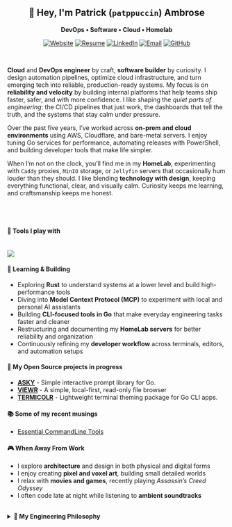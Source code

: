 <h2 align="center">👋 Hey, I'm Patrick (<code>patppuccin</code>) Ambrose </h2>
<p align="center"><b>
DevOps • Software • Cloud • Homelab  
</b></p>

<div align="center">

[![Website](https://img.shields.io/badge/Website-9E7A75?style=for-the-badge&logo=internetarchive&logoColor=white)](https://patrickambrose.com)
[![Resume](https://img.shields.io/badge/Resume-6C7086?style=for-the-badge&logo=readthedocs&logoColor=white)](https://resume.patrickambrose.com)
[![LinkedIn](https://img.shields.io/badge/LinkedIn-0A66C2?style=for-the-badge&logo=linkedin&logoColor=white)](https://linkedin.com/in/pat-ambrose)
[![Email](https://img.shields.io/badge/Email-44475A?style=for-the-badge&logo=gmail&logoColor=white)](mailto:hey@patrickambrose.com)
[![GitHub](https://img.shields.io/badge/GitHub-181717?style=for-the-badge&logo=github&logoColor=white)](https://github.com/patppuccin)

</div>

<br>

**Cloud** and **DevOps engineer** by craft, **software builder** by curiosity. I design automation pipelines, optimize cloud infrastructure, and turn emerging tech into reliable, production-ready systems. My focus is on **reliability and velocity** by building internal platforms that help teams ship faster, safer, and with more confidence. I like shaping the *quiet parts of engineering*: the CI/CD pipelines that just work, the dashboards that tell the truth, and the systems that stay calm under pressure.

Over the past five years, I’ve worked across **on-prem and cloud environments** using AWS, Cloudflare, and bare-metal servers. I enjoy tuning Go services for performance, automating releases with PowerShell, and building developer tools that make life simpler.  

When I’m not on the clock, you’ll find me in my **HomeLab**, experimenting with `Caddy` proxies, `MinIO` storage, or `Jellyfin` servers that occasionally hum louder than they should. I like blending **technology with design**, keeping everything functional, clear, and visually calm. Curiosity keeps me learning, and craftsmanship keeps me honest.

<br>

#

#### 🧰 Tools I play with

<br>

<a href="https://www.patrickambrose.com">
    <img src="https://skillicons.dev/icons?i=go,python,rust,powershell,bash,windows,linux,docker,kubernetes,terraform,postgres,sqlite,cloudflare,aws,tailwindcss,astro,fastapi,bun," />
</a>

<br>

#### 🧠 Learning & Building

- Exploring **Rust** to understand systems at a lower level and build high-performance tools  
- Diving into **Model Context Protocol (MCP)** to experiment with local and personal AI assistants  
- Building **CLI-focused tools in Go** that make everyday engineering tasks faster and cleaner  
- Restructuring and documenting my **HomeLab servers** for better reliability and organization  
- Continuously refining my **developer workflow** across terminals, editors, and automation setups  


#### 🚧 My Open Source projects in progress

- [**ASKY**](https://github.com/patppuccin/asky) - Simple interactive prompt library for Go.
- [**VIEWR**](https://github.com/patppuccin/asky) - A simple, local-first, read-only file browser
- [**TERMICOLR**](https://github.com/patppuccin/termicor) - Lightweight terminal theming package for Go CLI apps.

#### 📚 Some of my recent musings

<!-- MUSINGS-LIST:START -->
- [Essential CommandLine Tools](https://www.patrickambrose.com/musings/cli-essentials/)
<!-- MUSINGS-LIST:END -->

#### 🎮 When Away From Work

- I explore **architecture** and design in both physical and digital forms  
- I enjoy creating **pixel and voxel art**, building small detailed worlds  
- I relax with **movies and games**, recently playing *Assassin’s Creed Odyssey*  
- I often code late at night while listening to **ambient soundtracks**  

<br>

<details>
  <summary><b>🧭 My Engineering Philosophy</b></summary>
  <br>

  I began as a **biotechnologist**, fascinated by how life organizes itself. Over time, that curiosity shifted toward **how systems and machines work**. What started as curiosity turned into a lifelong pursuit. I experimented, broke things, fixed them, and learned why they failed.  

  I learned by **doing, failing, and rebuilding** until things made sense. That trial-and-error mindset shaped how I approach software and systems today. I believe engineering is not about perfection but about **iteration, clarity, and feedback**.

  I like to **move fast but understand what I break**. Every tool, every script, every system is a way to think better and build better. The goal is not just to ship software but to **keep learning** and **create things that endure**.
</details>
